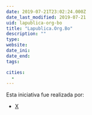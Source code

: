 ```yaml
---
date: 2019-07-21T23:02:24.000Z
date_last_modified: 2019-07-21
uid: lapublica-org-bo
title: "Lapublica.Org.Bo"
description: ""
type: 
website: 
date_ini: 
date_end: 
tags:

cities: 
  - 
---
```


Esta iniciativa fue realizada por:

- [X](/organizaciones/la-publica)
